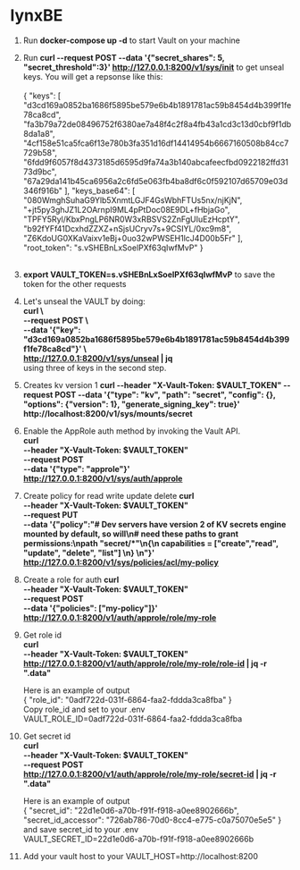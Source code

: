 # lynxBE

1. Run **docker-compose up -d** to start Vault on your machine
2. Run **curl --request POST --data '{"secret_shares": 5, "secret_threshold":3}' http://127.0.0.1:8200/v1/sys/init** to get unseal keys. You will get a repsonse like this:<br /><br />
{
  "keys": [
    "d3cd169a0852ba1686f5895be579e6b4b1891781ac59b8454d4b399f1fe78ca8cd",
    "fa3b79a72de08496752f6380ae7a48f4c2f8a4fb43a1cd3c13d0cbf9f1db8da1a8",
    "4cf158e51ca5fca6f13e780b3fa351d16df14414954b6667160508b84cc7729b58",
    "6fdd9f6057f8d4373185d6595d9fa74a3b140abcafeecfbd0922182ffd3173d9bc",
    "67a29da141b45ca6956a2c6fd5e063fb4ba8df6c0f592107d65709e03d346f916b"
  ],
  "keys_base64": [
    "080WmghSuhaG9Ylb5XnmtLGJF4GsWbhFTUs5nx/njKjN",
    "+jt5py3ghJZ1L2OArnpI9ML4pPtDoc08E9DL+fHbjaGo",
    "TPFY5Ryl/KbxPngLP6NR0W3xRBSVS2ZnFgUIuEzHcptY",
    "b92fYFf41DcxhdZZXZ+nSjsUCryv7s+9CSIYL/0xc9m8",
    "Z6KdoUG0XKaVaixv1eBj+0uo32wPWSEH1lcJ4D00b5Fr"
  ],
  "root_token": "s.vSHEBnLxSoelPXf63qIwfMvP"
}<br /> <br />

3. **export VAULT_TOKEN=s.vSHEBnLxSoelPXf63qIwfMvP** to save the token for the other requests
4. Let's unseal the VAULT by doing:<br />**curl \\ <br />
    --request POST \\ <br />
    --data '{"key": "d3cd169a0852ba1686f5895be579e6b4b1891781ac59b8454d4b399f1fe78ca8cd"}' \\ <br />
    http://127.0.0.1:8200/v1/sys/unseal | jq** <br />
using three of keys in the second step.
5. Creates kv version 1 **curl --header "X-Vault-Token: $VAULT_TOKEN" --request POST --data '{"type": "kv", "path": "secret", "config": {}, "options": {"version": 1}, "generate_signing_key": true}' http://localhost:8200/v1/sys/mounts/secret**
6. Enable the AppRole auth method by invoking the Vault API. <br /> **curl \
    --header "X-Vault-Token: $VAULT_TOKEN" \
    --request POST \
    --data '{"type": "approle"}' \
    http://127.0.0.1:8200/v1/sys/auth/approle**
7. Create policy for read write update delete **curl \
    --header "X-Vault-Token: $VAULT_TOKEN" \
    --request PUT \
    --data '{"policy":"# Dev servers have version 2 of KV secrets engine mounted by default, so will\n# need these paths to grant permissions:\npath \"secret/*\"\n{\n capabilities = [\"create\",\"read\", \"update\", \"delete\", \"list\"] \n} \n"}' \
    http://127.0.0.1:8200/v1/sys/policies/acl/my-policy**
8. Create a role for auth **curl \
    --header "X-Vault-Token: $VAULT_TOKEN" \
    --request POST \
    --data '{"policies": ["my-policy"]}' \
    http://127.0.0.1:8200/v1/auth/approle/role/my-role**
9. Get role id<br /> **curl \
    --header "X-Vault-Token: $VAULT_TOKEN" \
     http://127.0.0.1:8200/v1/auth/approle/role/my-role/role-id | jq -r ".data"**
    
    Here is an example of output<br />
    {
        "role_id": "0adf722d-031f-6864-faa2-fddda3ca8fba"
    }<br />
    Copy role_id and set to your .env <br /> VAULT_ROLE_ID=0adf722d-031f-6864-faa2-fddda3ca8fba
 

10. Get secret id <br />**curl \
    --header "X-Vault-Token: $VAULT_TOKEN" \
    --request POST \
    http://127.0.0.1:8200/v1/auth/approle/role/my-role/secret-id | jq -r ".data"**

    Here is an example of output <br /> {
  "secret_id": "22d1e0d6-a70b-f91f-f918-a0ee8902666b",
  "secret_id_accessor": "726ab786-70d0-8cc4-e775-c0a75070e5e5"
} <br /> and save secret_id to your .env <br/>VAULT_SECRET_ID=22d1e0d6-a70b-f91f-f918-a0ee8902666b

11. Add your vault host to your VAULT_HOST=http://localhost:8200
